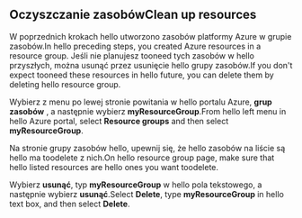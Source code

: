 ## <a name="clean-up-resources"></a><span data-ttu-id="d1b42-101">Oczyszczanie zasobów</span><span class="sxs-lookup"><span data-stu-id="d1b42-101">Clean up resources</span></span>

<span data-ttu-id="d1b42-102">W poprzednich krokach hello utworzono zasobów platformy Azure w grupie zasobów.</span><span class="sxs-lookup"><span data-stu-id="d1b42-102">In hello preceding steps, you created Azure resources in a resource group.</span></span> <span data-ttu-id="d1b42-103">Jeśli nie planujesz tooneed tych zasobów w hello przyszłych, można usunąć przez usunięcie hello grupy zasobów.</span><span class="sxs-lookup"><span data-stu-id="d1b42-103">If you don't expect tooneed these resources in hello future, you can delete them by deleting hello resource group.</span></span>
 
<span data-ttu-id="d1b42-104">Wybierz z menu po lewej stronie powitania w hello portalu Azure, **grup zasobów** , a następnie wybierz **myResourceGroup**.</span><span class="sxs-lookup"><span data-stu-id="d1b42-104">From hello left menu in hello Azure portal, select **Resource groups** and then select **myResourceGroup**.</span></span>

<span data-ttu-id="d1b42-105">Na stronie grupy zasobów hello, upewnij się, że hello zasobów na liście są hello ma toodelete z nich.</span><span class="sxs-lookup"><span data-stu-id="d1b42-105">On hello resource group page, make sure that hello listed resources are hello ones you want toodelete.</span></span>

<span data-ttu-id="d1b42-106">Wybierz **usunąć**, typ **myResourceGroup** w hello pola tekstowego, a następnie wybierz **usunąć**.</span><span class="sxs-lookup"><span data-stu-id="d1b42-106">Select **Delete**, type **myResourceGroup** in hello text box, and then select **Delete**.</span></span>
